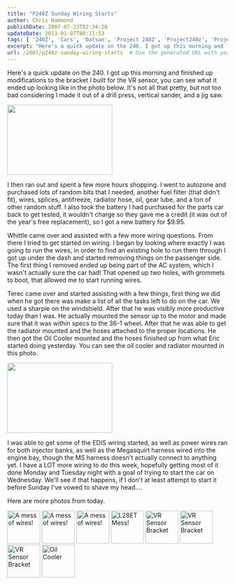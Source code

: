 ```yaml
---
title: "P240Z Sunday Wiring Starts"
author: Chris Hammond
publishDate: 2007-07-23T02:34:20
updateDate: 2013-01-07T00:11:53
tags: [ '240Z', 'Cars', 'Datsun', 'Project 240Z', 'Project240z', 'Project240Zcom' ]
excerpt: "Here's a quick update on the 240. I got up this morning and finished up  modifications to the bracket I built for the VR sensor, you can see what it  ended up looking like in the photo below. It's not all that pretty, but not too  bad considering I made it out of a drill press, vertical sander, and a jig  saw.  I then ran out and spent a few more hours shopping. I went to autozone and  purchased lots of random bits that I needed, another fuel filter (that didn't  fit), wires, splices, antifreeze, radiator hose, oil, gear lube, and a ton of  other random stuff. I also took the battery I had purchased for the parts car  back to get tested, it wouldn't charge so they gave me a credit (it was out of  the year's free replacement), so I got a new battery for $9.95. Whittle came over and assisted with a few more wiring questions. From there I  tried to get started on wiring. I began by looking where exactly I was going to  run the wires, in order to find an existing hole to run them through I got up  under the dash and started removing things on the passenger side. The first  thing I removed ended up being part of the AC system, which I wasn't actually  sure the car had! That opened up two holes, with grommets to boot, that allowed  me to start running wires. Terec came over and started assisting with a few things, first thing we did  when he got there was make a list of all the tasks left to do on the car. We  used a sharpie on the windshield. After that he was visibly more productive  today than I was. He actually mounted the sensor up to the motor and made sure  that it was within specs to the 36-1 wheel. After that he was able to get the  radiator mounted and the hoses attached to the proper locations. He then got the  Oil Cooler mounted and the hoses finished up from what Eric started doing  yesterday. You can see the oil cooler and radiator mounted in this photo.  I was able to get some of the EDIS wiring started, as well as power wires ran  for both injector banks, as well as the Megasquirt harness wired into the engine  bay, though the MS harness doesn't actually connect to anything yet. I have a  LOT more wiring to do this week, hopefully getting most of it done Monday and  Tuesday night with a goal of trying to start the car on Wednesday. We'll see if  that happens, if I don't at least attempt to start it before Sunday I've vowed  to shave my head.... Here are more photos from today.        ..."
url: /2007/p240z-sunday-wiring-starts  # Use the generated URL with year
---
```

<p>Here's a quick update on the 240. I got up this morning and finished up  modifications to the bracket I built for the VR sensor, you can see what it  ended up looking like in the photo below. It's not all that pretty, but not too  bad considering I made it out of a drill press, vertical sander, and a jig  saw.</p> <p class="Photo"><a href="https://www.flickr.com/photos/chammond/872518561/"><img width="240" height="160" alt="" src="https://farm2.static.flickr.com/1089/872518561_ee2917d9ee_m.jpg" /></a></p> <p>I then ran out and spent a few more hours shopping. I went to autozone and  purchased lots of random bits that I needed, another fuel filter (that didn't  fit), wires, splices, antifreeze, radiator hose,&nbsp;oil, gear lube, and a ton of  other random stuff. I also took the battery I had purchased for the parts car  back to get tested, it wouldn't charge so they gave me a credit (it was out of  the year's free replacement), so I got a new battery for $9.95.</p> <p>Whittle came over and assisted with a few more wiring questions.&nbsp;From there I  tried to get started on wiring. I began by looking where exactly I was going to  run the wires, in order to find an existing hole to run them through I got up  under the dash and started removing things on the passenger side. The first  thing I removed ended up being part of the AC system, which I wasn't actually  sure the car had! That opened up two holes, with grommets to boot, that allowed  me to start running wires.</p> <p>Terec came over and started assisting with a few things, first thing we did  when he got there was make a list of all the tasks left to do on the car. We  used a sharpie on the windshield. After that he was visibly more productive  today than I was. He actually mounted the sensor up to the motor and made sure  that it was within specs to the 36-1 wheel. After that he was able to get the  radiator mounted and the hoses attached to the proper locations. He then got the  Oil Cooler mounted and the hoses finished up from what Eric started doing  yesterday. You can see the oil cooler and radiator mounted in this photo.</p> <p class="Photo"><a href="https://www.flickr.com/photos/chammond/873353908/"><img width="240" height="160" alt="" src="https://farm2.static.flickr.com/1205/873353908_e4809af1b0_m.jpg" /></a></p> <p>I was able to get some of the EDIS wiring started, as well as power wires ran  for both injector banks, as well as the Megasquirt harness wired into the engine  bay, though the MS harness doesn't actually connect to anything yet. I have a  LOT more wiring to do this week, hopefully getting most of it done Monday and  Tuesday night with a goal of trying to start the car on Wednesday. We'll see if  that happens, if I don't at least attempt to start it before Sunday I've vowed  to shave my head....</p> <p>Here are more photos from today.</p> <p><a href="https://www.flickr.com/photos/chammond/872530883/in/set-72157594465585463/"><img width="75" height="75" alt="A mess of wires!" src="https://farm2.static.flickr.com/1223/872530883_26316591e1_s.jpg" /></a> <a href="https://www.flickr.com/photos/chammond/872527971/in/set-72157594465585463/"><img width="75" height="75" alt="A mess of wires!" src="https://farm2.static.flickr.com/1113/872527971_dd62e028d7_s.jpg" /></a> <a href="https://www.flickr.com/photos/chammond/872525013/in/set-72157594465585463/"><img width="75" height="75" alt="A mess of wires!" src="https://farm2.static.flickr.com/1182/872525013_0ac1db8473_s.jpg" /></a> <a href="https://www.flickr.com/photos/chammond/872521791/in/set-72157594465585463/"><img width="75" height="75" alt="L28ET Mess!" src="https://farm2.static.flickr.com/1085/872521791_e1a508370d_s.jpg" /></a> <a href="https://www.flickr.com/photos/chammond/872518561/in/set-72157594465585463/"><img width="75" height="75" alt="VR Sensor Bracket" src="https://farm2.static.flickr.com/1089/872518561_ee2917d9ee_s.jpg" /></a> <a href="https://www.flickr.com/photos/chammond/872512225/in/set-72157594465585463/"><img width="75" height="75" alt="VR Sensor Bracket" src="https://farm2.static.flickr.com/1392/872512225_882694dc4f_s.jpg" /></a> <a href="https://www.flickr.com/photos/chammond/873359360/in/set-72157594465585463/"><img width="75" height="75" alt="VR Sensor Bracket" src="https://farm2.static.flickr.com/1006/873359360_8922d469fe_s.jpg" /></a> <a href="https://www.flickr.com/photos/chammond/873353908/in/set-72157594465585463/"><img width="75" height="75" alt="Oil Cooler" src="https://farm2.static.flickr.com/1205/873353908_e4809af1b0_s.jpg" /></a></p>

